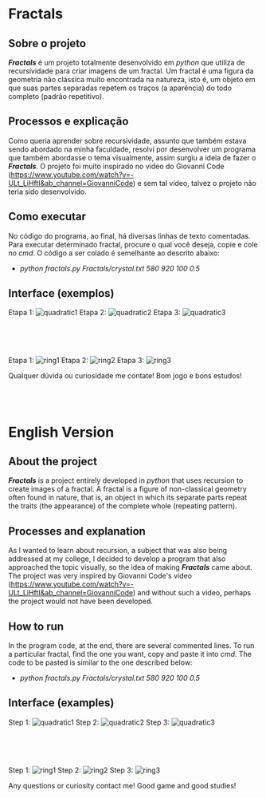 # Fractals

## Sobre o projeto

_**Fractals**_ é um projeto totalmente desenvolvido em _python_ que utiliza de recursividade para criar imagens de um fractal. Um fractal é uma figura da geometria não clássica muito encontrada na natureza, isto é, um objeto em que suas partes separadas repetem os traços (a aparência) do todo completo (padrão repetitivo).

## Processos e explicação

Como queria aprender sobre recursividade, assunto que também estava sendo abordado na minha faculdade, resolvi por desenvolver um programa que também abordasse o tema visualmente, assim surgiu a ideia de fazer o _**Fractals**_. O projeto foi muito inspirado no vídeo do Giovanni Code (https://www.youtube.com/watch?v=-ULt_LiHftI&ab_channel=GiovanniCode) e sem tal vídeo, talvez o projeto não teria sido desenvolvido.

## Como executar

No código do programa, ao final, há diversas linhas de texto comentadas. Para executar determinado fractal, procure o qual você deseja, copie e cole no _cmd_. O código a ser colado é semelhante ao descrito abaixo:
<br />

- _python fractals.py Fractals/crystal.txt 580 920 100 0.5_

## Interface (exemplos)

Etapa 1:
![quadratic1]
Etapa 2:
![quadratic2]
Etapa 3:
![quadratic3]

<br />
<br />
<br />

Etapa 1:
![ring1]
Etapa 2:
![ring2]
Etapa 3:
![ring3]

Qualquer dúvida ou curiosidade me contate! Bom jogo e bons estudos!

<br />
<br />

# English Version

## About the project

_**Fractals**_ is a project entirely developed in _python_ that uses recursion to create images of a fractal. A fractal is a figure of non-classical geometry often found in nature, that is, an object in which its separate parts repeat the traits (the appearance) of the complete whole (repeating pattern).

## Processes and explanation

As I wanted to learn about recursion, a subject that was also being addressed at my college, I decided to develop a program that also approached the topic visually, so the idea of ​​making _**Fractals**_ came about. The project was very inspired by Giovanni Code's video (https://www.youtube.com/watch?v=-ULt_LiHftI&ab_channel=GiovanniCode) and without such a video, perhaps the project would not have been developed.

## How to run

In the program code, at the end, there are several commented lines. To run a particular fractal, find the one you want, copy and paste it into _cmd_. The code to be pasted is similar to the one described below:
<br />

- _python fractals.py Fractals/crystal.txt 580 920 100 0.5_

## Interface (examples)

Step 1:
![quadratic1]
Step 2:
![quadratic2]
Step 3:
![quadratic3]

<br />
<br />
<br />

Step 1:
![ring1]
Step 2:
![ring2]
Step 3:
![ring3]

Any questions or curiosity contact me! Good game and good studies!

[quadratic1]: images/step1.png
[quadratic2]: images/step2.png
[quadratic3]: images/step3.png
[ring1]: images/step_1.png
[ring2]: images/step_2.png
[ring3]: images/step_3.png

